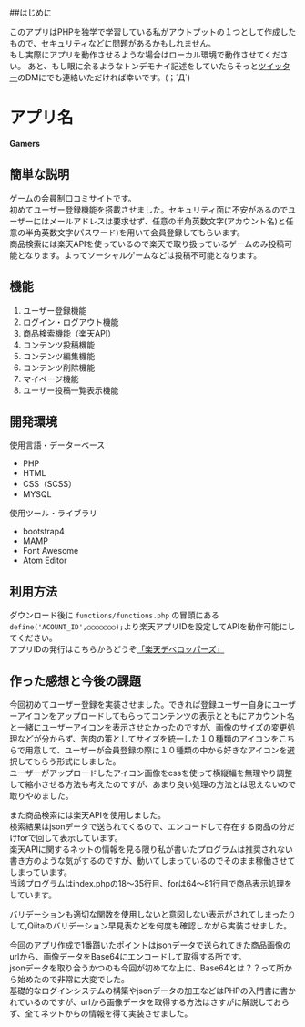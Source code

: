 ##はじめに

このアプリはPHPを独学で学習している私がアウトプットの１つとして作成したもので、セキュリティなどに問題があるかもしれません。  
もし実際にアプリを動作させるような場合はローカル環境で動作させてください。
あと、もし眼に余るようなトンデモナイ記述をしていたらそっと<a href="https://twitter.com/float_top">ツイッター</a>のDMにでも連絡いただければ幸いです。(；´Д`)


アプリ名
====
**Gamers**

## 簡単な説明
ゲームの会員制口コミサイトです。  
初めてユーザー登録機能を搭載させました。セキュリティ面に不安があるのでユーザーにはメールアドレスは要求せず、任意の半角英数文字(アカウント名)と任意の半角英数文字(パスワード)を用いて会員登録してもらいます。  
商品検索には楽天APIを使っているので楽天で取り扱っているゲームのみ投稿可能となります。よってソーシャルゲームなどは投稿不可能となります。


## 機能
1. ユーザー登録機能
1. ログイン・ログアウト機能
1. 商品検索機能（楽天API）
1. コンテンツ投稿機能
1. コンテンツ編集機能
1. コンテンツ削除機能
1. マイページ機能
1. ユーザー投稿一覧表示機能


## 開発環境
使用言語・データーベース
* PHP
* HTML
* CSS（SCSS）
* MYSQL  

使用ツール・ライブラリ
* bootstrap4
* MAMP
* Font Awesome
* Atom Editor

## 利用方法

ダウンロード後に `functions/functions.php` の冒頭にある
`define('ACOUNT_ID',◯◯◯◯◯◯◯);`より楽天アプリIDを設定してAPIを動作可能にしてください。  
アプリIDの発行はこちらからどうぞ<a href='https://webservice.rakuten.co.jp/'>「楽天デベロッパーズ」</a>


## 作った感想と今後の課題

今回初めてユーザー登録を実装させました。できれば登録ユーザー自身にユーザーアイコンをアップロードしてもらってコンテンツの表示とともにアカウント名と一緒にユーザーアイコンを表示させたかったのですが、画像のサイズの変更処理などが分からず、苦肉の策としてサイズを統一した１０種類のアイコンをこちらで用意して、ユーザーが会員登録の際に１０種類の中から好きなアイコンを選択してもらう形式にしました。  
ユーザーがアップロードしたアイコン画像をcssを使って横縦幅を無理やり調整して縮小させる方法も考えたのですが、あまり良い処理の方法とは思えないので取りやめました。

また商品検索には楽天APIを使用しました。  
検索結果はjsonデータで送られてくるので、エンコードして存在する商品の分だけforで回して表示しています。  
楽天APIに関するネットの情報を見る限り私が書いたプログラムは推奨されない書き方のような気がするのですが、動いてしまっているのでそのまま稼働させてしまっています。  
当該プログラムはindex.phpの18〜35行目、forは64〜81行目で商品表示処理をしています。  

バリデーションも適切な関数を使用しないと意図しない表示がされてしまったりして,Qiitaのバリデーション早見表などを何度も確認しながら実装させました。  

今回のアプリ作成で1番躓いたポイントはjsonデータで送られてきた商品画像のurlから、画像データをBase64にエンコードして取得する所です。  
jsonデータを取り合うかつのも今回が初めてな上に、Base64とは？？って所から始めたので非常に大変でした。  
基礎的なログインシステムの構築やjsonデータの加工などはPHPの入門書に書かれているのですが、urlから画像データを取得する方法はさすがに解説しておらず、全てネットからの情報を得て実装させました。
